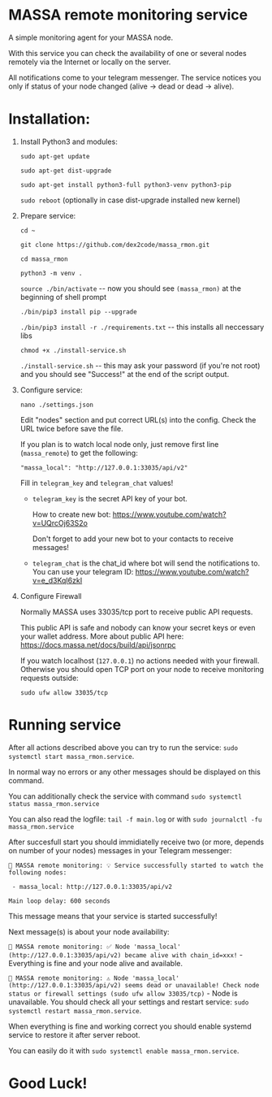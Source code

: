 # MASSA remote monitoring service

A simple monitoring agent for your MASSA node.

With this service you can check the availability of one or several nodes remotely via the Internet or locally on the server.

All notifications come to your telegram messenger. The service notices you only if status of your node changed (alive -> dead or dead -> alive).



# Installation:

1. Install Python3 and modules:
   
   `sudo apt-get update`
   
   `sudo apt-get dist-upgrade`

   `sudo apt-get install python3-full python3-venv python3-pip`

   `sudo reboot` (optionally in case dist-upgrade installed new kernel)


2. Prepare service:

   `cd ~`

   `git clone https://github.com/dex2code/massa_rmon.git`

   `cd massa_rmon`

   `python3 -m venv .`

   `source ./bin/activate` -- now you should see `(massa_rmon)` at the beginning of shell prompt

   `./bin/pip3 install pip --upgrade`

   `./bin/pip3 install -r ./requirements.txt` -- this installs all neccessary libs

   `chmod +x ./install-service.sh`

   `./install-service.sh` -- this may ask your password (if you're not root) and you should see "Success!" at the end of the script output.
   

3. Configure service:

   `nano ./settings.json`

   Edit "nodes" section and put correct URL(s) into the config. Check the URL twice before save the file.

   If you plan is to watch local node only, just remove first line (`massa_remote`) to get the following:
   
   `"massa_local": "http://127.0.0.1:33035/api/v2"`

   Fill in `telegram_key` and `telegram_chat` values!

   - `telegram_key` is the secret API key of your bot.
  
     How to create new bot: https://www.youtube.com/watch?v=UQrcOj63S2o

     Don't forget to add your new bot to your contacts to receive messages!

   - `telegram_chat` is the chat_id where bot will send the notifications to. You can use your telegram ID: https://www.youtube.com/watch?v=e_d3KqI6zkI
  

4. Configure Firewall

   Normally MASSA uses 33035/tcp port to receive public API requests.

   This public API is safe and nobody can know your secret keys or even your wallet address. More about public API here: https://docs.massa.net/docs/build/api/jsonrpc

   If you watch localhost (`127.0.0.1`) no actions needed with your firewall. Otherwise you should open TCP port on your node to receive monitoring requests outside:

   `sudo ufw allow 33035/tcp`


# Running service

After all actions described above you can try to run the service: `sudo systemctl start massa_rmon.service`.

In normal way no errors or any other messages should be displayed on this command.

You can additionally check the service with command `sudo systemctl status massa_rmon.service`

You can also read the logfile: `tail -f main.log` or with `sudo journalctl -fu massa_rmon.service`

After succesfull start you should immidiatelly receive two (or more, depends on number of your nodes) messages in your Telegram messenger:

`🤖 MASSA remote monitoring: 💡 Service successfully started to watch the following nodes:`

` - massa_local: http://127.0.0.1:33035/api/v2`

`Main loop delay: 600 seconds`

This message means that your service is started successfully!

Next message(s) is about your node availability:

`🤖 MASSA remote monitoring: ✅ Node 'massa_local' (http://127.0.0.1:33035/api/v2) became alive with chain_id=xxx!` - Everything is fine and your node alive and available.

`🤖 MASSA remote monitoring: ⚠ Node 'massa_local' (http://127.0.0.1:33035/api/v2) seems dead or unavailable! Check node status or firewall settings (sudo ufw allow 33035/tcp)` - Node is unavailable. You should check all your settings and restart service: `sudo systemctl restart massa_rmon.service`.

When everything is fine and working correct you should enable systemd service to restore it after server reboot.

You can easily do it with `sudo systemctl enable massa_rmon.service`.


# Good Luck!
